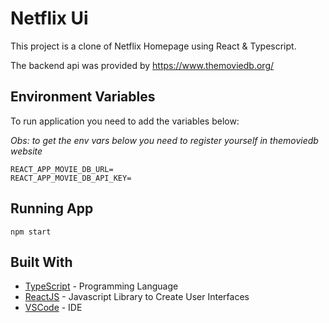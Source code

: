 # Netflix Ui

This project is a clone of Netflix Homepage using React & Typescript.

The backend api was provided by https://www.themoviedb.org/


## Environment Variables

To run application you need to add the variables below:

*Obs: to get the env vars below you need to register yourself in themoviedb website*

```
REACT_APP_MOVIE_DB_URL=
REACT_APP_MOVIE_DB_API_KEY=
```

## Running App

```
npm start
``` 


## Built With

- [TypeScript](https://kotlinlang.org/) - Programming Language
- [ReactJS](https://pt-br.reactjs.org/) - Javascript Library to Create User Interfaces 
- [VSCode](https://code.visualstudio.com/) - IDE